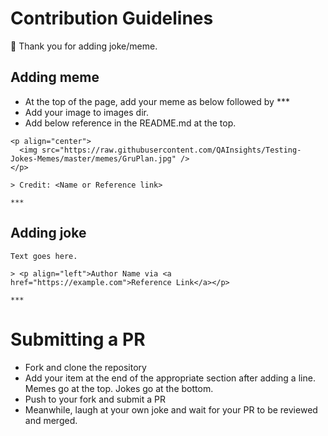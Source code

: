 # Contribution Guidelines

👋 Thank you for adding joke/meme.

## Adding meme

- At the top of the page, add your meme as below followed by ***
- Add your image to images dir.
- Add below reference in the README.md at the top.

```
<p align="center">
  <img src="https://raw.githubusercontent.com/QAInsights/Testing-Jokes-Memes/master/memes/GruPlan.jpg" />
</p>

> Credit: <Name or Reference link>

***
```

## Adding joke
```
Text goes here.

> <p align="left">Author Name via <a href="https://example.com">Reference Link</a></p>

***
```

# Submitting a PR
- Fork and clone the repository
- Add your item at the end of the appropriate section after adding a line. Memes go at the top. Jokes go at the bottom.
- Push to your fork and submit a PR
- Meanwhile, laugh at your own joke and wait for your PR to be reviewed and merged.
